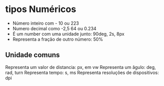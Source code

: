 # tipos Numéricos

* <integer>         Número inteiro com - 10 ou 223
* <number>          Numero decimal como -2,5 64 ou 0.234
* <dimension>       É um number com uma unidade junto: 90deg, 2s, 8px
* <percentagem>     Representa a fração de outro número: 50%


## Unidade comuns

<length>            Representa um valor de distancia: px, em vw
<angle>             Representa um âgulo: deg, rad, turn
<time>              Representa tempo: s, ms
<resolution>        Representa resoluções de dispositivos: dpi
